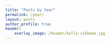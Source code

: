 ```yaml
---
title: "Posts by Year"
permalink: /year/
layout: posts
author_profile: true
header:
    overlay_image: /header/kelly-sikkema.jpg
---
```


